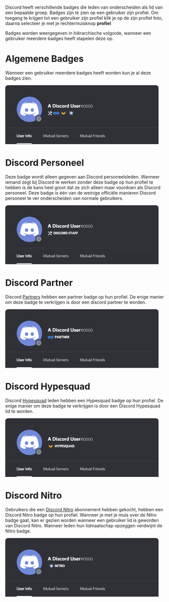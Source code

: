 <!-- TITLE: Badges -->
<!-- SUBTITLE: Informatie over Discord gebruiker badges. -->

Discord heeft verschillende badges die leden van onderscheiden als lid van een bepaalde groep. Badges zijn te zien op een gebruiker zijn profiel. Om toegang te krijgen tot een gebruiker zijn profiel klik je op de zijn profiel foto, daarna selecteer je met je rechtermuisknop **profiel** 

Badges worden weergegeven in hiërarchische volgorde, wanneer een gebruiker meerdere badges heeft stapelen deze op.

# Algemene Badges
Wanneer een gebruiker meerdere badges heeft worden kun je al deze badges zien.

![Generalbadges](/uploads/badges/generalbadges.png "A General Overview of Badges")

# Discord Personeel
Deze badge wordt alleen gegeven aan Discord personeelsleden. Wanneer iemand zegt bij Discord te werken zonder deze badge op hun profiel te hebben is de kans heel groot dat ze zich alleen maar voordoen als Discord personeel. Deze badge is één van de weinige officiële manieren Discord personeel te ver onderscheiden van normale gebruikers.

![Staffbadge](/uploads/badges/newstaffbadge.png "A Staff Member's Badge")

# Discord Partner
Discord [Partners](/partner) hebben een partner badge op hun profiel. De enige manier om deze badge te verkrijgen is door een discord partner te worden.

![Newpartnerbadge](/uploads/badges/newpartnerbadge.png "A Discord Partner Badge")
# Discord Hypesquad
Discord [Hypesquad](/hypesquad) leden hebben een Hypesquad badge op hun profiel. De enige manier om deze badge te verkrijgen is door een Discord Hypesquad lid te worden.

![Hypesquadbadge](/uploads/badges/newhypesquadbadge.png "A Hypesquad Member's Badge")
# Discord Nitro
Gebruikers die een [Discord Nitro](/nitro) abonnement hebben gekocht, hebben een Discord Nitro badge op hun profiel. Wanneer je met je muis over de Nitro badge gaat, kan er gezien worden wanneer een gebruiker lid is geworden van Discord Nitro. Wanneer leden hun lidmaatschap opzeggen verdwijnt de Nitro badge.

![Nitrobadge](/uploads/badges/newnitrobadge.png "A Nitro Discord User's Badge")